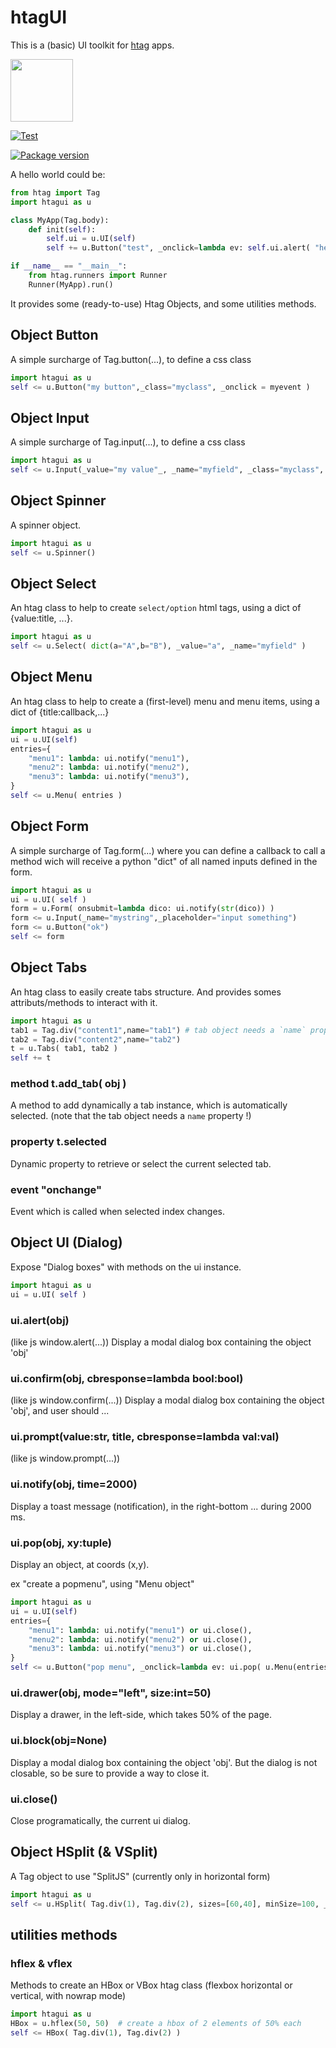 # htagUI

This is a (basic) UI toolkit for [htag](https://github.com/manatlan/htag) apps.

<img src="https://manatlan.github.io/htag/htag.png" width="100" height="100">

[![Test](https://github.com/manatlan/htagui/actions/workflows/on_commit_do_all_unittests.yml/badge.svg)](https://github.com/manatlan/htagui/actions/workflows/on_commit_do_all_unittests.yml)

<a href="https://pypi.org/project/htagui/">
    <img src="https://badge.fury.io/py/htagui.svg?x" alt="Package version">
</a>

A hello world could be:

```python
from htag import Tag
import htagui as u

class MyApp(Tag.body):
    def init(self):
        self.ui = u.UI(self)
        self += u.Button("test", _onclick=lambda ev: self.ui.alert( "hello" ) )

if __name__ == "__main__":
    from htag.runners import Runner
    Runner(MyApp).run()
```

It provides some (ready-to-use) Htag Objects, and some utilities methods.


## Object Button

A simple surcharge of Tag.button(...), to define a css class 

```python
import htagui as u
self <= u.Button("my button",_class="myclass", _onclick = myevent )
```

## Object Input

A simple surcharge of Tag.input(...), to define a css class 


```python
import htagui as u
self <= u.Input(_value="my value"_, _name="myfield", _class="myclass", _required=True )
```

## Object Spinner

A spinner object.

```python
import htagui as u
self <= u.Spinner()
```

## Object Select

An htag class to help to create `select/option` html tags, using a dict of {value:title, ...}.

```python
import htagui as u
self <= u.Select( dict(a="A",b="B"), _value="a", _name="myfield" )
```

## Object Menu

An htag class to help to create a (first-level) menu and menu items, using a dict of {title:callback,...}

```python
import htagui as u
ui = u.UI(self)
entries={
    "menu1": lambda: ui.notify("menu1"),
    "menu2": lambda: ui.notify("menu2"),
    "menu3": lambda: ui.notify("menu3"),
}  
self <= u.Menu( entries )
```


## Object Form

A simple surcharge of Tag.form(...) where you can define a callback to call a method wich will receive a python "dict" of all named inputs defined in the form.

```python
import htagui as u
ui = u.UI( self )
form = u.Form( onsubmit=lambda dico: ui.notify(str(dico)) )
form <= u.Input(_name="mystring",_placeholder="input something")
form <= u.Button("ok")
self <= form
```

## Object Tabs

An htag class to easily create tabs structure. And provides somes attributs/methods to interact with it.

```python
import htagui as u
tab1 = Tag.div("content1",name="tab1") # tab object needs a `name` property !
tab2 = Tag.div("content2",name="tab2")
t = u.Tabs( tab1, tab2 )
self += t
```

### method t.add_tab( obj )

A method to add dynamically a tab instance, which is automatically selected.
(note that the tab object needs a `name` property !)

### property t.selected

Dynamic property to retrieve or select the current selected tab.

### event "onchange"

Event which is called when selected index changes.

## Object UI (Dialog)

Expose "Dialog boxes" with methods on the ui instance.

```python
import htagui as u
ui = u.UI( self )
```

### ui.alert(obj)

(like js window.alert(...)) Display a modal dialog box containing the object 'obj' 

### ui.confirm(obj, cbresponse=lambda bool:bool)

(like js window.confirm(...)) Display a modal dialog box containing the object 'obj', and user should ...

### ui.prompt(value:str, title, cbresponse=lambda val:val)

(like js window.prompt(...))

### ui.notify(obj, time=2000)

Display a toast message (notification), in the right-bottom ... during 2000 ms.

### ui.pop(obj, xy:tuple)

Display an object, at coords (x,y).

ex "create a popmenu", using "Menu object"
```python
import htagui as u
ui = u.UI(self)
entries={
    "menu1": lambda: ui.notify("menu1") or ui.close(),
    "menu2": lambda: ui.notify("menu2") or ui.close(),
    "menu3": lambda: ui.notify("menu3") or ui.close(),
}  
self <= u.Button("pop menu", _onclick=lambda ev: ui.pop( u.Menu(entries) ,(ev.clientX,ev.clientY)) )
```

### ui.drawer(obj, mode="left", size:int=50)

Display a drawer, in the left-side, which takes 50% of the page.

### ui.block(obj=None)

Display a modal dialog box containing the object 'obj'. But the dialog is not closable, so be sure to provide a way to close it.

### ui.close()

Close programatically, the current ui dialog.

## Object HSplit (& VSplit)

A Tag object to use "SplitJS" (currently only in horizontal form)

```python
import htagui as u
self <= u.HSplit( Tag.div(1), Tag.div(2), sizes=[60,40], minSize=100, _style="border:2px solid red;height:100px" )
```

## utilities methods

### hflex & vflex

Methods to create an HBox or VBox htag class (flexbox horizontal or vertical, with nowrap mode)

```python
import htagui as u
HBox = u.hflex(50, 50)  # create a hbox of 2 elements of 50% each
self <= HBox( Tag.div(1), Tag.div(2) )
```
